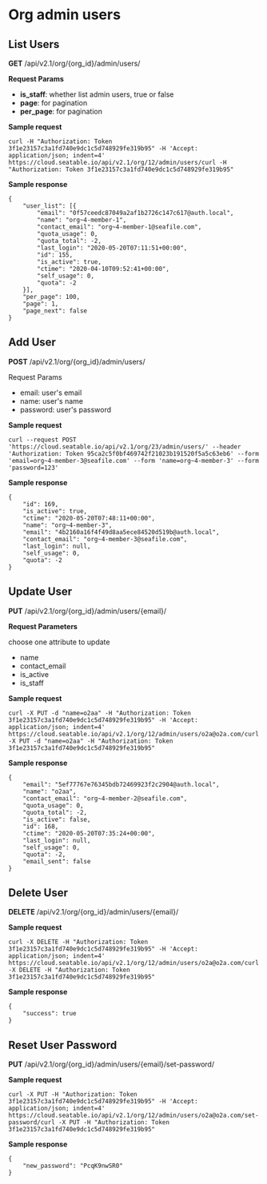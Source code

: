 # Org admin users

## List Users

**GET** /api/v2.1/org/{org_id}/admin/users/

**Request Params**

* **is_staff**: whether list admin users, true or false
* **page**: for pagination
* **per_page**: for pagination

**Sample request**

```
curl -H "Authorization: Token 3f1e23157c3a1fd740e9dc1c5d748929fe319b95" -H 'Accept: application/json; indent=4' https://cloud.seatable.io/api/v2.1/org/12/admin/users/curl -H "Authorization: Token 3f1e23157c3a1fd740e9dc1c5d748929fe319b95"

```

**Sample response**

```
{
	"user_list": [{
		"email": "0f57ceedc87049a2af1b2726c147c617@auth.local",
		"name": "org~4-member-1",
		"contact_email": "org~4-member-1@seafile.com",
		"quota_usage": 0,
		"quota_total": -2,
		"last_login": "2020-05-20T07:11:51+00:00",
		"id": 155,
		"is_active": true,
		"ctime": "2020-04-10T09:52:41+00:00",
		"self_usage": 0,
		"quota": -2
	}],
	"per_page": 100,
	"page": 1,
	"page_next": false
}

```

## Add User

**POST** /api/v2.1/org/{org_id}/admin/users/

Request Params

* email: user's email
* name: user's name
* password: user's password

**Sample request**

```
curl --request POST 'https://cloud.seatable.io/api/v2.1/org/23/admin/users/' --header 'Authorization: Token 95ca2c5f0bf469742f21023b191520f5a5c63eb6' --form 'email=org~4-member-3@seafile.com' --form 'name=org~4-member-3' --form 'password=123'

```

**Sample response**

```
{
    "id": 169,
    "is_active": true,
    "ctime": "2020-05-20T07:48:11+00:00",
    "name": "org~4-member-3",
    "email": "4b2160a16f4f49d8aa5ece84520d519b@auth.local",
    "contact_email": "org~4-member-3@seafile.com",
    "last_login": null,
    "self_usage": 0,
    "quota": -2
}

```

## Update User

**PUT** /api/v2.1/org/{org_id}/admin/users/{email}/

**Request Parameters**

choose one attribute to update

* name
* contact_email
* is_active
* is_staff

**Sample request**

```
curl -X PUT -d "name=o2aa" -H "Authorization: Token 3f1e23157c3a1fd740e9dc1c5d748929fe319b95" -H 'Accept: application/json; indent=4' https://cloud.seatable.io/api/v2.1/org/12/admin/users/o2a@o2a.com/curl -X PUT -d "name=o2aa" -H "Authorization: Token 3f1e23157c3a1fd740e9dc1c5d748929fe319b95"

```

**Sample response**

```
{
	"email": "5ef77767e76345bdb72469923f2c2904@auth.local",
	"name": "o2aa",
	"contact_email": "org~4-member-2@seafile.com",
	"quota_usage": 0,
	"quota_total": -2,
	"is_active": false,
	"id": 168,
	"ctime": "2020-05-20T07:35:24+00:00",
	"last_login": null,
	"self_usage": 0,
	"quota": -2,
	"email_sent": false
}

```

## Delete User

**DELETE** /api/v2.1/org/{org_id}/admin/users/{email}/

**Sample request**

```
curl -X DELETE -H "Authorization: Token 3f1e23157c3a1fd740e9dc1c5d748929fe319b95" -H 'Accept: application/json; indent=4' https://cloud.seatable.io/api/v2.1/org/12/admin/users/o2a@o2a.com/curl -X DELETE -H "Authorization: Token 3f1e23157c3a1fd740e9dc1c5d748929fe319b95"

```

**Sample response**

```
{
    "success": true
}

```

## Reset User Password

**PUT** /api/v2.1/org/{org_id}/admin/users/{email}/set-password/

**Sample request**

```
curl -X PUT -H "Authorization: Token 3f1e23157c3a1fd740e9dc1c5d748929fe319b95" -H 'Accept: application/json; indent=4' https://cloud.seatable.io/api/v2.1/org/12/admin/users/o2a@o2a.com/set-password/curl -X PUT -H "Authorization: Token 3f1e23157c3a1fd740e9dc1c5d748929fe319b95"

```

**Sample response**

```
{
    "new_password": "PcqK9nwSR0"
}

```


